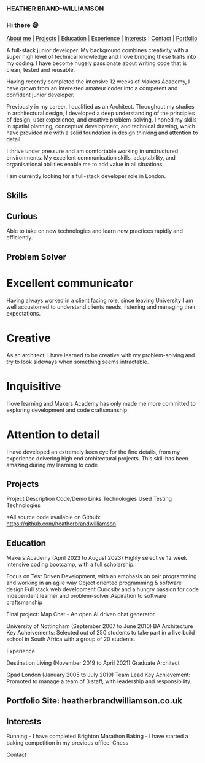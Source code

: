 ### HEATHER BRAND-WILLIAMSON
### Hi there :smile:

[About me](#about-me) | [Projects](#projects) | [Education](#education) | [Experience](#experience)  | [Interests](#interests) | [Contact](#contact) | [Portfolio](#portfolio)
 

A full-stack junior developer. My background combines creativity with a super high level of technical knowledge and I love bringing these traits into my coding. I have become hugely passionate about writing code that is clean, tested and reusable.

Having recently completed the intensive 12 weeks of Makers Academy, I have grown from an interested amateur coder into a competent and confident junior developer.

Previously in my career, I qualified as an Architect. Throughout my studies in architectural design, I developed a deep understanding of the principles of design, user experience, and creative problem-solving. I honed my skills in spatial planning, conceptual development, and technical drawing, which have provided me with a solid foundation in design thinking and attention to detail. 

I thrive under pressure and am comfortable working in unstructured environments. My excellent communication skills, adaptability, and organisational abilities enable me to add value in all situations. 

I am currently looking for a full-stack developer role in London.

## Skills

## Curious
Able to take on new technologies and learn new practices rapidly and efficiently. 

## Problem Solver 

# Excellent communicator
Having always worked in a client facing role, since leaving University I am well accustomed to understand clients needs, listening and managing their expectations. 

# Creative
As an architect, I have learned to be creative with my problem-solving and try to look sideways when something seems intractable.

# Inquisitive
I love learning and Makers Academy has only made me more committed to exploring development and code craftsmanship.

# Attention to detail
I have developed an extremely keen eye for the fine details, from my experience deivering high end architectural projects. This skill has been amazing during my learning to code 

## Projects

Project	Description	Code/Demo Links	Technologies Used	Testing Technologies

*All source code available on Github: https://github.com/heatherbrandwilliamson

## Education
Makers Academy (April 2023 to August 2023)
Highly selective 12 week intensive coding bootcamp, with a full scholarship. 

Focus on Test Driven Development, with an emphasis on pair programming and working in an agile way
Object oriented programming & software design
Full stack web development
Curiosity and a hungry passion for code
Independent learner and problem-solver
Aspiration to software craftsmanship


Final project: Map Chat - An open AI driven chat generator.

University of Nottingham (September 2007 to June 2010)
BA Architecture
Key Acheivements: Selected out of 250 students to take part in a live build school in South Africa with a group of 20 students. 

Experience

Destination Living (November 2019 to April 2021)
Graduate Architect 

Gpad London (January 2005 to July 2019)
Team Lead
Key Achievement: Promoted to manage a team of 3 staff, with leadership and responsibility. 

## Portfolio Site: heatherbrandwilliamson.co.uk


## Interests
Running - I have completed Brighton Marathon 
Baking - I have started a baking competition in my previous office. 
Chess

Contact

